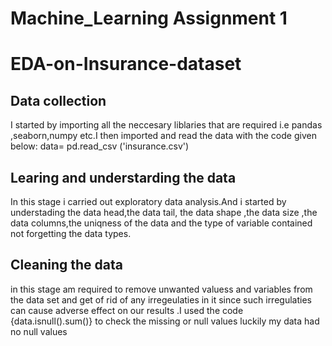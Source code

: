 # Machine_Learning Assignment 1
# EDA-on-Insurance-dataset

## Data collection
I started by importing all the neccesary liblaries that are required i.e pandas ,seaborn,numpy etc.I then imported and read the data with the code given below: data= pd.read_csv ('insurance.csv')

## Learing and understarding the data
In this stage i carried out exploratory data analysis.And i started by understading the data head,the data tail, the data shape ,the data size ,the data columns,the uniqness of the data and the type of variable contained not forgetting the data types.

## Cleaning the data
in this stage am required to remove unwanted valuess and variables from the data set and get of rid of any irregeulaties in it since such irregulaties can cause adverse effect on our results .I used the code {data.isnull().sum()} to check the missing or null values luckily my data had no null values
